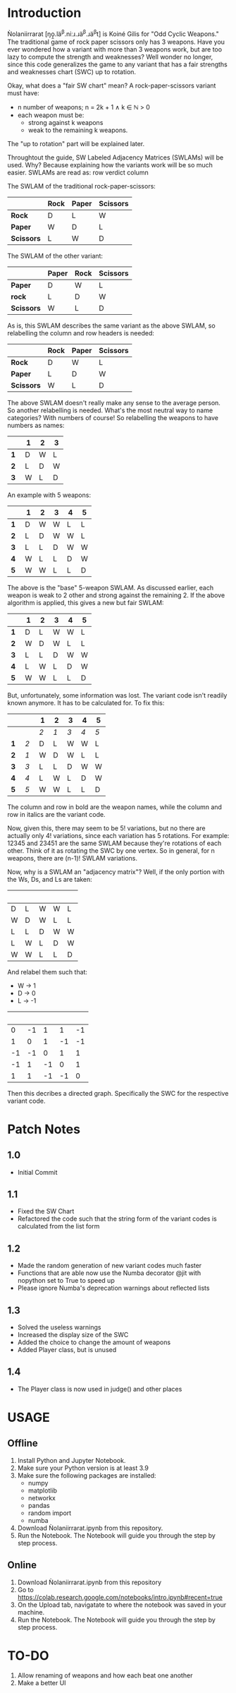 # Introduction

Ǹolaniirrarat [ŋo̞̼.lä<sup>β</sup>.niːɹ.ɹä<sup>β</sup>.ɹä<sup>β</sup>t] is Koiné Gilis for "Odd Cyclic Weapons."
The traditional game of rock paper scissors only has 3 weapons. 
Have you ever wondered how a variant with more than 3 weapons work, but are too lazy to compute the strength and weaknesses?
Well wonder no longer, since this code generalizes the game to any variant that has a fair strengths and weaknesses chart (SWC) up to rotation.

Okay, what does a "fair SW chart" mean? 
A rock-paper-scissors variant must have:
* n number of weapons; n = 2k + 1 ∧ k ∈ ℕ > 0
* each weapon must be:
  * strong against k weapons
  * weak to the remaining k weapons.

The "up to rotation" part will be explained later.

Throughtout the guide, SW Labeled Adjacency Matrices (SWLAMs) will be used. Why? Because explaining how the variants work will be so much easier. SWLAMs are read as: row verdict column

The SWLAM of the traditional rock-paper-scissors:

　           | Rock | Paper | Scissors
------------ | ---- | ----- | --------
**Rock**     | D	   | L	    | W
**Paper**    | W	   | D	    | L
**Scissors** | L	   | W	    | D


The SWLAM of the other variant:

　           | Paper | Rock | Scissors
------------ | ---- | ----- | --------
**Paper**    | D    | W     | L
**rock**     | L    | D     | W
**Scissors** | W    | L     | D


As is, this SWLAM describes the same variant as the above SWLAM, so relabelling the column and row headers is needed:

　           | Rock | Paper | Scissors
------------ | ---- | ----- | --------
**Rock**     | D    | W     | L
**Paper**    | L    | D     | W
**Scissors** | W    | L     | D

The above SWLAM doesn't really make any sense to the average person. 
So another relabelling is needed. 
What's the most neutral way to name categories? 
With numbers of course! 
So relabelling the weapons to have numbers as names:

　    | 1 | 2 | 3
----- | - | - | -
**1** | D | W | L
**2** | L | D | W
**3** | W | L | D

An example with 5 weapons:

　    | 1 | 2 | 3 | 4 | 5
----- | - | - | - | - | -
**1** | D | W | W | L | L
**2** | L | D | W | W | L
**3** | L | L | D | W | W
**4** | W | L | L | D | W
**5** | W | W | L | L | D

The above is the "base" 5-weapon SWLAM. 
As discussed earlier, each weapon is weak to 2 other and strong against the remaining 2.
If the above algorithm is applied, this gives a new but fair SWLAM:

　    | 1 | 2 | 3 | 4 | 5
----- | - | - | - | - | -
**1** | D | L | W | W | L
**2** | W | D | W | L | L
**3** | L | L | D | W | W
**4** | L | W | L | D | W
**5** | W | W | L | L | D

But, unfortunately, some information was lost. 
The variant code isn't readily known anymore. It has to be calculated for. 
To fix this:

　    | 　    |  1  |  2  |  3  |  4  |  5
----- | ----- | --- | --- | --- | --- | ---
　    | 　    | *2* | *1* | *3* | *4* | *5*
**1** | *2*   |  D  |  L  |  W  |  W  |  L
**2** | *1*   |  W  |  D  |  W  |  L  |  L
**3** | *3*   |  L  |  L  |  D  |  W  |  W
**4** | *4*   |  L  |  W  |  L  |  D  |  W
**5** | *5*   |  W  |  W  |  L  |  L  |  D

The column and row in bold are the weapon names, while the column and row in italics are the variant code.

Now, given this, there may seem to be 5! variations, but no there are actually only 4! variations, since each variation has 5 rotations.
For example: 12345 and 23451 are the same SWLAM because they're rotations of each other.
Think of it as rotating the SWC by one vertex.
So in general, for n weapons, there are (n-1)! SWLAM variations.

Now, why is a SWLAM an "adjacency matrix"? 
Well, if the only portion with the Ws, Ds, and Ls are taken:

　 | 　 | 　 | 　 | 　
--- | --- | --- | --- | ---
 D  |  L  |  W  |  W  |  L
 W  |  D  |  W  |  L  |  L
 L  |  L  |  D  |  W  |  W
 L  |  W  |  L  |  D  |  W
 W  |  W  |  L  |  L  |  D

And relabel them such that:
* W → 1
* D → 0
* L → -1

　 | 　 | 　 | 　 | 　
-- | -- | -- | -- | --
0  | -1 | 1  | 1  | -1
1  | 0  | 1  | -1 | -1
-1 | -1 | 0  | 1  | 1
-1 | 1  | -1 | 0  | 1
1  | 1  | -1 | -1 | 0

Then this decribes a directed graph. Specifically the SWC for the respective variant code.

# Patch Notes
## 1.0 
* Initial Commit

## 1.1 
* Fixed the SW Chart
* Refactored the code such that the string form of the variant codes is calculated from the list form

## 1.2
* Made the random generation of new variant codes much faster
* Functions that are able now use the Numba decorator @jit with nopython set to True to speed up
* Please ignore Numba's deprecation warnings about reflected lists

## 1.3
* Solved the useless warnings
* Increased the display size of the SWC
* Added the choice to change the amount of weapons
* Added Player class, but is unused

## 1.4
* The Player class is now used in judge() and other places

# USAGE
## Offline
1. Install Python and Jupyter Notebook.
2. Make sure your Python version is at least 3.9
3. Make sure the following packages are installed:
    * numpy
    * matplotlib
    * networkx
    * pandas
    * random import
    * numba
4. Download Ǹolaniirrarat.ipynb from this repository. 
5. Run the Notebook. The Notebook will guide you through the step by step process.

## Online
1. Download Ǹolaniirrarat.ipynb from this repository
2. Go to https://colab.research.google.com/notebooks/intro.ipynb#recent=true
3. On the Upload tab, navigatate to where the notebook was saved in your machine.
4. Run the Notebook. The Notebook will guide you through the step by step process.

# TO-DO

1. Allow renaming of weapons and how each beat one another
2. Make a better UI

